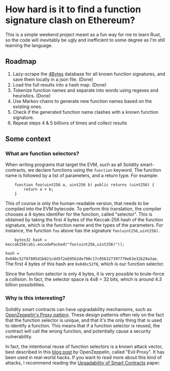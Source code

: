 # How hard is it to find a function signature clash on Ethereum?

This is a simple weekend project meant as a fun way for me to learn Rust, so the code will inevitably be ugly and inefficient to some degree as I'm still learning the language.

## Roadmap

1. Lazy-scrape the [4Bytes](https://www.4byte.directory/) database for all known function signatures, and save them locally in a json file. (Done)
2. Load the full results into a hash map. (Done)
3. Tokenize function names and separate into words using regexes and heuristics. (Done)
4. Use Markov chains to generate new function names based on the existing ones.
5. Check if the generated function name clashes with a known function signature.
6. Repeat steps 4 & 5 billions of times and collect results

## Some context

### What are function selectors?

When writing programs that target the EVM, such as all Solidity smart-contracts, we declare functions using the `function` keyword. The function name is followed by a list of parameters, and a return type. For example:

```solidity
    function foo(uint256 a, uint256 b) public returns (uint256) {
        return a + b;
    }
```

This of course is only the human-readable version, that needs to be compiled into the EVM bytecode. To perform this translation, the compiler chooses a 4-bytes identifier for the function, called "selector". This is obtained by taking the first 4 bytes of the Keccak-256 hash of the function signature, which is the function name and the types of the parameters.
For instance, the function `foo` above has the signature `foo(uint256,uint256)`.

```solidity
    bytes32 hash = keccak256(abi.encodePacked("foo(uint256,uint256)"));
```

`hash = 0x04bc52f87805d1b821cdd5f2eb95b2de798c17c056327397770e63e32b29a3ae`. The first 4 bytes of this hash are `0x04bc52f8`, which is our function selector.

Since the function selector is only 4 bytes, it is very possible to brute-force a collision. In fact, the selector space is 4x8 = 32 bits, which is around 4.3 billion possibilities.

### Why is this interesting?

Solidity smart contracts can have upgradability mechanisms, such as [OpenZeppelin's Proxy pattern](https://docs.openzeppelin.com/upgrades-plugins/1.x/proxies). These design patterns often rely on the fact that the function selector is unique, and that it's the only thing that is used to identify a function. This means that if a function selector is reused, the contract will call the wrong function, and potentially cause a security vulnerability.

In fact, the intentional reuse of function selectors is a known attack vector, best described in this [blog post](https://forum.openzeppelin.com/t/beware-of-the-proxy-learn-how-to-exploit-function-clashing/1070) by OpenZeppelin, called "Evil Proxy". It has been used in real-world hacks. If you want to read more about this kind of attacks, I recommend reading the [Upgadability of Smart Contracts](https://arxiv.org/pdf/2206.00716.pdf) paper.
